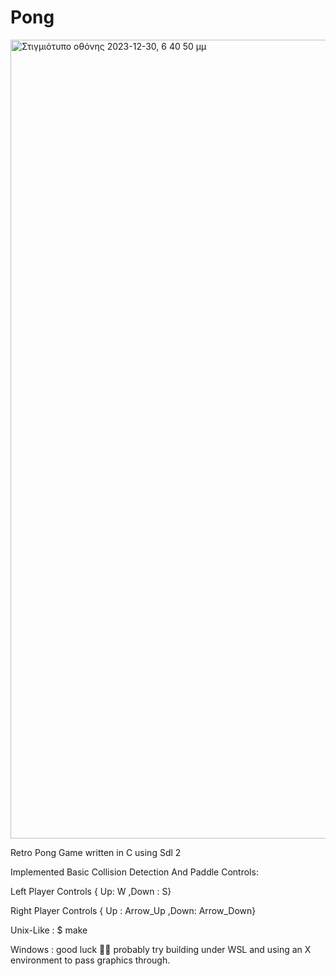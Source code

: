 # Pong


<img width="1278" alt="Στιγμιότυπο οθόνης 2023-12-30, 6 40 50 μμ" src="https://github.com/GeorgeKirirtsis/Pong/assets/151519458/d5da2167-6c69-4a12-aadb-30dcdf2016e2">



Retro Pong Game written in C using Sdl 2

Implemented Basic Collision Detection And Paddle Controls: 

Left Player Controls { Up: W ,Down : S}

Right Player Controls { Up : Arrow_Up ,Down: Arrow_Down}

Unix-Like : 
$ make

Windows :
good luck 🤷‍♂️ probably try building under WSL and using an X environment to pass graphics through.

